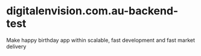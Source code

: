# digitalenvision.com.au-backend-test
Make happy birthday app within scalable, fast development and fast market delivery
